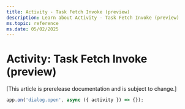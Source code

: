 ```yaml
---
title: Activity - Task Fetch Invoke (preview)
description: Learn about Activity - Task Fetch Invoke (preview)
ms.topic: reference
ms.date: 05/02/2025
---
```


# Activity: Task Fetch Invoke (preview)

[This article is prerelease documentation and is subject to change.]

```typescript
app.on('dialog.open', async ({ activity }) => {});
```